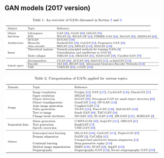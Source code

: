 ## GAN models (2017 version)

![GANs improvements](./assets/GAN-improvements-2017.png)

![GANs applications](./assets/GAN-application-2017.png)

